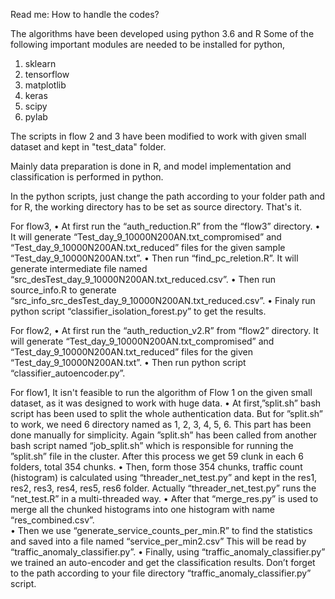 ﻿Read me: How to handle the codes?

The algorithms have been developed using python 3.6 and R
Some of the following important modules are needed to be installed for python,
1. sklearn
2. tensorflow
3. matplotlib
4. keras
5. scipy
6. pylab

The scripts in flow 2 and 3 have been modified to work with given small dataset and kept in "test_data" folder.

Mainly data preparation is done in R, and model implementation and  classification is performed in python. 

In the python scripts, just change the path according to your folder path and for R, the working directory has to be set as source directory. That's it. 

For flow3,
    • At first run the “auth_reduction.R” from the “flow3” directory. 
    • It will generate “Test_day_9_10000N200AN.txt_compromised” and “Test_day_9_10000N200AN.txt_reduced” files for the given sample “Test_day_9_10000N200AN.txt”. 
    • Then run “find_pc_reletion.R”. It will generate intermediate file named “src_desTest_day_9_10000N200AN.txt_reduced.csv”. 
    • Then run source_info.R to generate “src_info_src_desTest_day_9_10000N200AN.txt_reduced.csv”. 
    • Finaly run python script “classifier_isolation_forest.py” to get the results. 


For flow2,
    • At first run the “auth_reduction_v2.R” from “flow2” directory. It will generate “Test_day_9_10000N200AN.txt_compromised” and “Test_day_9_10000N200AN.txt_reduced” files for the given “Test_day_9_10000N200AN.txt”. 
    • Then run python script “classifier_autoencoder.py”. 


For flow1,
It isn't feasible to run the algorithm of Flow 1 on the given small dataset, as it was designed to work with huge data. 
    • At first,”split.sh” bash script has been used to split the whole authentication data. But for ”split.sh” to work, we need 6 directory named as 1, 2, 3, 4, 5, 6. This part has been done manually for simplicity. Again ”split.sh” has been called from another bash script named “job_split.sh” which is responsible for running the ”split.sh” file in the cluster. After this process we get 59 clunk in each 6 folders, total 354 chunks. 
    • Then, form those 354 chunks, traffic count (histogram) is calculated using “threader_net_test.py” and kept in the res1, res2, res3, res4, res5, res6 folder. Actually “threader_net_test.py” runs the “net_test.R” in a multi-threaded way.
    • After that “merge_res.py” is used to merge all the chunked histograms into one histogram with name “res_combined.csv”.         
    • Then we use “generate_service_counts_per_min.R” to find the statistics and saved into a file named “service_per_min2.csv” This will be read by “traffic_anomaly_classifier.py”.
    • Finally, using “traffic_anomaly_classifier.py” we trained an auto-encoder and get the classification results. Don’t forget to the path according to your file directory “traffic_anomaly_classifier.py” script. 
